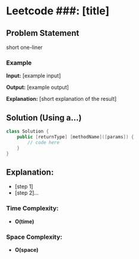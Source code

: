 # Leetcode ###: [title]

## Problem Statement
short one-liner

### Example
**Input:** [example input]

**Output:** [example output]

**Explanation:**
[short explanation of the result]


## Solution (Using a...)
```java
class Solution {
    public [returnType] [methodName]([params]) {
        // code here
    }
}
```

## Explanation:
- [step 1]
- [step 2]...

### Time Complexity:
- **O(time)** 

### Space Complexity:
- **O(space)** 
